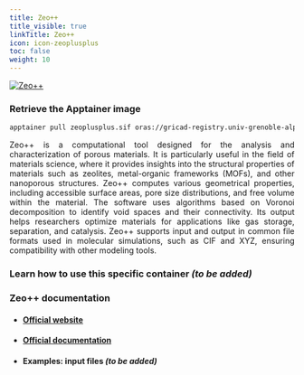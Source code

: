 ```yaml
---
title: Zeo++
title_visible: true
linkTitle: Zeo++
icon: icon-zeoplusplus
toc: false
weight: 10
---
```


<a href="https://www.zeoplusplus.org/" target="_blank">
    <img alt="Zeo++" class="logo-zeoplusplus">
</a>

### Retrieve the Apptainer image

```bash
apptainer pull zeoplusplus.sif oras://gricad-registry.univ-grenoble-alpes.fr/diamond/apptainer/apptainer-singularity-projects/zeoplusplus.sif:latest
```

<div align="justify">

Zeo++ is a computational tool designed for the analysis and characterization of porous materials. It is particularly useful in the field of materials science, where it provides insights into the structural properties of materials such as zeolites, metal-organic frameworks (MOFs), and other nanoporous structures. Zeo++ computes various geometrical properties, including accessible surface areas, pore size distributions, and free volume within the material. The software uses algorithms based on Voronoi decomposition to identify void spaces and their connectivity. Its output helps researchers optimize materials for applications like gas storage, separation, and catalysis. Zeo++ supports input and output in common file formats used in molecular simulations, such as CIF and XYZ, ensuring compatibility with other modeling tools.

</div>

### Learn how to use this specific container _(to be added)_

### Zeo++ documentation

- #### <a href="https://www.zeoplusplus.org/" target="_blank">Official website</a>

- #### <a href="https://www.zeoplusplus.org/docs.html" target="_blank">Official documentation</a>

- #### Examples: input files _(to be added)_
